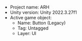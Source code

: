 <!-- UNITY CODE ASSIST INSTRUCTIONS START -->
- Project name: ARH
- Unity version: Unity 2022.3.27f1
- Active game object:
  - Name: Button (Legacy)
  - Tag: Untagged
  - Layer: UI
<!-- UNITY CODE ASSIST INSTRUCTIONS END -->